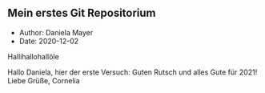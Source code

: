 
## Mein erstes Git Repositorium 

- Author: Daniela Mayer
- Date: 2020-12-02

Hallihallohallöle

Hallo Daniela, hier der erste Versuch: Guten Rutsch und alles Gute für 2021!
Liebe Grüße, Cornelia
